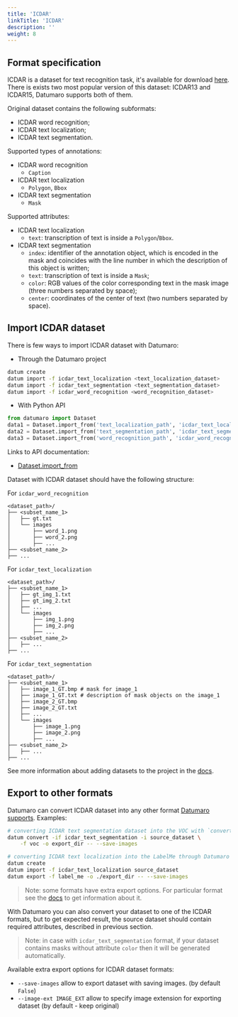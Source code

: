 ```yaml
---
title: 'ICDAR'
linkTitle: 'ICDAR'
description: ''
weight: 8
---
```



## Format specification
ICDAR is a dataset for text recognition task, it's available
for download [here](https://rrc.cvc.uab.es/). There is exists
two most popular version of this dataset: ICDAR13 and ICDAR15,
Datumaro supports both of them.

Original dataset contains the following subformats:
- ICDAR word recognition;
- ICDAR text localization;
- ICDAR text segmentation.

Supported types of annotations:
- ICDAR word recognition
  - `Caption`
- ICDAR text localization
  - `Polygon`, `Bbox`
- ICDAR text segmentation
  - `Mask`

Supported attributes:
- ICDAR text localization
  - `text`: transcription of text is inside a `Polygon`/`Bbox`.
- ICDAR text segmentation
  - `index`: identifier of the annotation object, which is encoded in the mask
    and coincides with the line number in which the description
    of this object is written;
  - `text`: transcription of text is inside a `Mask`;
  - `color`: RGB values of the color corresponding text in the mask image
    (three numbers separated by space);
  - `center`: coordinates of the center of text
    (two numbers separated by space).

## Import ICDAR dataset

There is few ways to import ICDAR dataset with Datumaro:
- Through the Datumaro project
``` bash
datum create
datum import -f icdar_text_localization <text_localization_dataset>
datum import -f icdar_text_segmentation <text_segmentation_dataset>
datum import -f icdar_word_recognition <word_recognition_dataset>
```
- With Python API
```python
from datumaro import Dataset
data1 = Dataset.import_from('text_localization_path', 'icdar_text_localization')
data2 = Dataset.import_from('text_segmentation_path', 'icdar_text_segmentation')
data3 = Dataset.import_from('word_recognition_path', 'icdar_word_recognition')
```
Links to API documentation:
- [Dataset.import_from]

Dataset with ICDAR dataset should have the following structure:

For `icdar_word_recognition`
```
<dataset_path>/
├── <subset_name_1>
│   ├── gt.txt
│   └── images
│       ├── word_1.png
│       ├── word_2.png
│       ├── ...
├── <subset_name_2>
├── ...
```
For `icdar_text_localization`
```
<dataset_path>/
├── <subset_name_1>
│   ├── gt_img_1.txt
│   ├── gt_img_2.txt
│   ├── ...
│   └── images
│       ├── img_1.png
│       ├── img_2.png
│       ├── ...
├── <subset_name_2>
│   ├── ...
├── ...
```
For `icdar_text_segmentation`
```
<dataset_path>/
├── <subset_name_1>
│   ├── image_1_GT.bmp # mask for image_1
│   ├── image_1_GT.txt # description of mask objects on the image_1
│   ├── image_2_GT.bmp
│   ├── image_2_GT.txt
│   ├── ...
│   └── images
│       ├── image_1.png
│       ├── image_2.png
│       ├── ...
├── <subset_name_2>
│   ├── ...
├── ...
```
See more information about adding datasets to the project in the
[docs](/docs/user-manual/command-reference/sources/#source-add).

## Export to other formats
Datumaro can convert ICDAR dataset into any other format
[Datumaro supports](/docs/user-manual/supported_formats/). Examples:
``` bash
# converting ICDAR text segmentation dataset into the VOC with `convert` command
datum convert -if icdar_text_segmentation -i source_dataset \
    -f voc -o export_dir -- --save-images
```
``` bash
# converting ICDAR text localization into the LabelMe through Datumaro project
datum create
datum import -f icdar_text_localization source_dataset
datum export -f label_me -o ./export_dir -- --save-images
```
> Note: some formats have extra export options. For particular format see the
> [docs](/docs/formats/) to get information about it.

With Datumaro you can also convert your dataset to one of the ICDAR formats,
but to get expected result, the source dataset should contain required
attributes, described in previous section.
> Note: in case with `icdar_text_segmentation` format, if your dataset contains
> masks without attribute `color` then it will be generated automatically.

Available extra export options for ICDAR dataset formats:
- `--save-images` allow to export dataset with saving images.
  (by default `False`)
- `--image-ext IMAGE_EXT` allow to specify image extension
  for exporting dataset (by default - keep original)

[Dataset.import_from]: /api/api/components/components/datumaro.components.dataset.html#datumaro.components.dataset.Dataset.import_from
